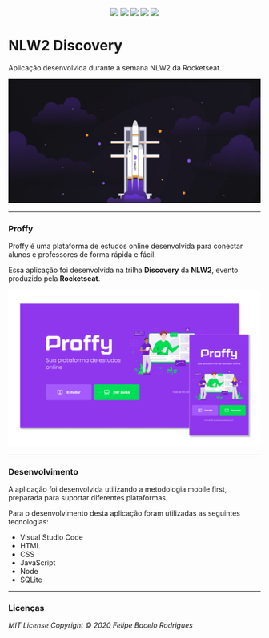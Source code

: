 <p align="center">
<a href= "https://img.shields.io/github/repo-size/felipebacelo/NLW2_Discovery?style=for-the-badge"><img src="https://img.shields.io/github/repo-size/felipebacelo/NLW2_Discovery?style=for-the-badge"/></a>
<a href= "https://img.shields.io/github/languages/count/felipebacelo/NLW2_Discovery?style=for-the-badge"><img src="https://img.shields.io/github/languages/count/felipebacelo/NLW2_Discovery?style=for-the-badge"/></a>
<a href= "https://img.shields.io/github/forks/felipebacelo/NLW2_Discovery?style=for-the-badge"><img src="https://img.shields.io/github/forks/felipebacelo/NLW2_Discovery?style=for-the-badge"/></a>
<a href= "https://img.shields.io/bitbucket/pr-raw/felipebacelo/NLW2_Discovery?style=for-the-badge"><img src="https://img.shields.io/bitbucket/pr-raw/felipebacelo/NLW2_Discovery?style=for-the-badge"/></a>
<a href= "https://img.shields.io/bitbucket/issues/felipebacelo/NLW2_Discovery?style=for-the-badge"><img src="https://img.shields.io/bitbucket/issues/felipebacelo/NLW2_Discovery?style=for-the-badge"/></a>
</p>

# NLW2 Discovery

Aplicação desenvolvida durante a semana NLW2 da Rocketseat.

![Image_1](https://github.com/felipebacelo/NLW2_Discovery/blob/master/public/images/image1.png)

***

### Proffy

Proffy é uma plataforma de estudos online desenvolvida para conectar alunos e professores de forma rápida e fácil.

Essa aplicação foi desenvolvida na trilha __Discovery__ da __NLW2__, evento produzido pela __Rocketseat__.

![Image_3](https://github.com/felipebacelo/NLW2_Discovery/blob/master/public/images/image3.png)

***

### Desenvolvimento

A aplicação foi desenvolvida utilizando a metodologia mobile first, preparada para suportar diferentes plataformas.

Para o desenvolvimento desta aplicação foram utilizadas as seguintes tecnologias:

* Visual Studio Code
* HTML
* CSS
* JavaScript
* Node
* SQLite

***
### Licenças

_MIT License_
_Copyright   ©   2020 Felipe Bacelo Rodrigues_
